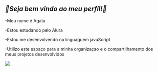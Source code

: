 ## *🎀Seja bem vindo ao meu perfil!🎀*

-Meu nome é Agata

-Estou estudando pelo Alura

-Estou me desenvolvendo na linguaguem javaScript

-Utilizo este espaço para a minha organizaçao e o compartilhamento dos meus projetos desenvolvidos


![](https://tenor.com/pt-BR/view/kuromi-gif-23740129)
